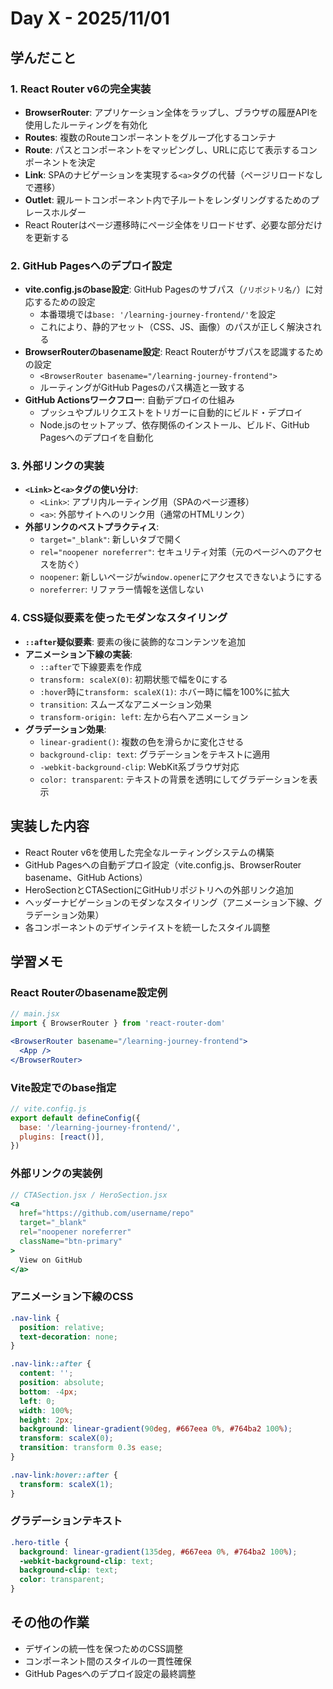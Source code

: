 # Day X - 2025/11/01

## 学んだこと

### 1. React Router v6の完全実装
- **BrowserRouter**: アプリケーション全体をラップし、ブラウザの履歴APIを使用したルーティングを有効化
- **Routes**: 複数のRouteコンポーネントをグループ化するコンテナ
- **Route**: パスとコンポーネントをマッピングし、URLに応じて表示するコンポーネントを決定
- **Link**: SPAのナビゲーションを実現する`<a>`タグの代替（ページリロードなしで遷移）
- **Outlet**: 親ルートコンポーネント内で子ルートをレンダリングするためのプレースホルダー
- React Routerはページ遷移時にページ全体をリロードせず、必要な部分だけを更新する

### 2. GitHub Pagesへのデプロイ設定
- **vite.config.jsのbase設定**: GitHub Pagesのサブパス（`/リポジトリ名/`）に対応するための設定
  - 本番環境では`base: '/learning-journey-frontend/'`を設定
  - これにより、静的アセット（CSS、JS、画像）のパスが正しく解決される
- **BrowserRouterのbasename設定**: React Routerがサブパスを認識するための設定
  - `<BrowserRouter basename="/learning-journey-frontend">`
  - ルーティングがGitHub Pagesのパス構造と一致する
- **GitHub Actionsワークフロー**: 自動デプロイの仕組み
  - プッシュやプルリクエストをトリガーに自動的にビルド・デプロイ
  - Node.jsのセットアップ、依存関係のインストール、ビルド、GitHub Pagesへのデプロイを自動化

### 3. 外部リンクの実装
- **`<Link>`と`<a>`タグの使い分け**:
  - `<Link>`: アプリ内ルーティング用（SPAのページ遷移）
  - `<a>`: 外部サイトへのリンク用（通常のHTMLリンク）
- **外部リンクのベストプラクティス**:
  - `target="_blank"`: 新しいタブで開く
  - `rel="noopener noreferrer"`: セキュリティ対策（元のページへのアクセスを防ぐ）
  - `noopener`: 新しいページが`window.opener`にアクセスできないようにする
  - `noreferrer`: リファラー情報を送信しない

### 4. CSS疑似要素を使ったモダンなスタイリング
- **`::after`疑似要素**: 要素の後に装飾的なコンテンツを追加
- **アニメーション下線の実装**:
  - `::after`で下線要素を作成
  - `transform: scaleX(0)`: 初期状態で幅を0にする
  - `:hover`時に`transform: scaleX(1)`: ホバー時に幅を100%に拡大
  - `transition`: スムーズなアニメーション効果
  - `transform-origin: left`: 左から右へアニメーション
- **グラデーション効果**:
  - `linear-gradient()`: 複数の色を滑らかに変化させる
  - `background-clip: text`: グラデーションをテキストに適用
  - `-webkit-background-clip`: WebKit系ブラウザ対応
  - `color: transparent`: テキストの背景を透明にしてグラデーションを表示

## 実装した内容
- React Router v6を使用した完全なルーティングシステムの構築
- GitHub Pagesへの自動デプロイ設定（vite.config.js、BrowserRouter basename、GitHub Actions）
- HeroSectionとCTASectionにGitHubリポジトリへの外部リンク追加
- ヘッダーナビゲーションのモダンなスタイリング（アニメーション下線、グラデーション効果）
- 各コンポーネントのデザインテイストを統一したスタイル調整

## 学習メモ

### React Routerのbasename設定例
```jsx
// main.jsx
import { BrowserRouter } from 'react-router-dom'

<BrowserRouter basename="/learning-journey-frontend">
  <App />
</BrowserRouter>
```

### Vite設定でのbase指定
```javascript
// vite.config.js
export default defineConfig({
  base: '/learning-journey-frontend/',
  plugins: [react()],
})
```

### 外部リンクの実装例
```jsx
// CTASection.jsx / HeroSection.jsx
<a
  href="https://github.com/username/repo"
  target="_blank"
  rel="noopener noreferrer"
  className="btn-primary"
>
  View on GitHub
</a>
```

### アニメーション下線のCSS
```css
.nav-link {
  position: relative;
  text-decoration: none;
}

.nav-link::after {
  content: '';
  position: absolute;
  bottom: -4px;
  left: 0;
  width: 100%;
  height: 2px;
  background: linear-gradient(90deg, #667eea 0%, #764ba2 100%);
  transform: scaleX(0);
  transition: transform 0.3s ease;
}

.nav-link:hover::after {
  transform: scaleX(1);
}
```

### グラデーションテキスト
```css
.hero-title {
  background: linear-gradient(135deg, #667eea 0%, #764ba2 100%);
  -webkit-background-clip: text;
  background-clip: text;
  color: transparent;
}
```

## その他の作業
- デザインの統一性を保つためのCSS調整
- コンポーネント間のスタイルの一貫性確保
- GitHub Pagesへのデプロイ設定の最終調整
